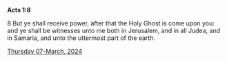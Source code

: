 **Acts 1:8**

8 But ye shall receive power, after that the Holy Ghost is come upon you: and ye shall be witnesses unto me both in Jerusalem, and in all Judea, and in Samaria, and unto the uttermost part of the earth.

[Thursday 07-March, 2024](https://getbible.net/kjv/Acts/1/8)
